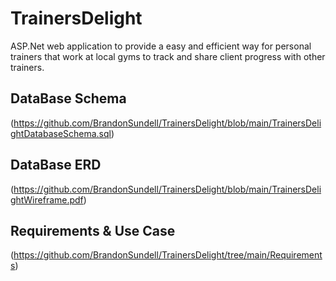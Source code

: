 # TrainersDelight
ASP.Net web application to provide a easy and efficient way for personal trainers that work at local gyms to track and share client progress with other trainers.

## DataBase Schema
(https://github.com/BrandonSundell/TrainersDelight/blob/main/TrainersDelightDatabaseSchema.sql)

## DataBase ERD
(https://github.com/BrandonSundell/TrainersDelight/blob/main/TrainersDelightWireframe.pdf)

## Requirements & Use Case
(https://github.com/BrandonSundell/TrainersDelight/tree/main/Requirements)
